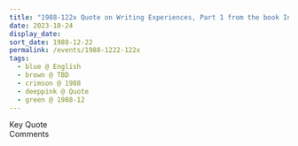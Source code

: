 ```yaml
---
title: "1988-122x Quote on Writing Experiences, Part 1 from the book Insights, Inspirations and Eternal Moments, Chapter 38, Page 109 by Yogi Mahajan"
date: 2023-10-24
display_date: 
sort_date: 1988-12-22
permalink: /events/1988-1222-122x
tags:
  - blue @ English
  - brown @ TBD
  - crimson @ 1988
  - deeppink @ Quote
  - green @ 1988-12
---
```


<wave-list>
  <list-title color="green" width="75">Key Quote</list-title>
  <list-item color="BlanchedAlmond"  width="200"></list-item>
  <list-item color="Lavender"></list-item>
  <list-item color="BlanchedAlmond"></list-item>
</wave-list>

<br>

<wave-list>
  <list-title color="green" width="75">Comments</list-title>
  <list-item color="BlanchedAlmond"  width="200"></list-item>
  <list-item color="Lavender"></list-item>
  <list-item color="BlanchedAlmond"></list-item>
</wave-list>